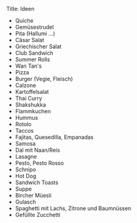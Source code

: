 Title: Ideen

- Quiche
- Gemüsestrudel
- Pita (Hallumi ...)
- Cäsar Salat
- Griechischer Salat
- Club Sandwich
- Summer Rolls
- Wan Tan's
- Pizza
- Burger (Vegie, Fleisch)
- Calzone
- Kartoffelsalat
- Thai Curry
- Shakshukka
- Flammkuchen
- Hummus
- Rotolo
- Taccos
- Fajitas, Quesedilla, Empanadas
- Samosa
- Dal mit Naan/Reis
- Lasagne
- Pesto, Pesto Rosso
- Schnipo
- Hot Dog
- Sandwich Toasts
- Suppe
- Bircher Müesli
- Gulasch
- Spaghetti mit Lachs, Zitrone und Baumnüssen
- Gefüllte Zucchetti
